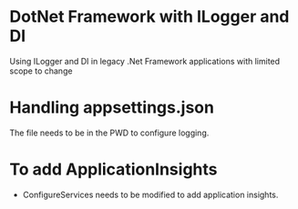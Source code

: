 # DotNet Framework with ILogger and DI
Using ILogger and DI in legacy .Net Framework applications with limited scope to change

# Handling appsettings.json
The file needs to be in the PWD to configure logging.

# To add ApplicationInsights
- ConfigureServices needs to be modified to add application insights.
